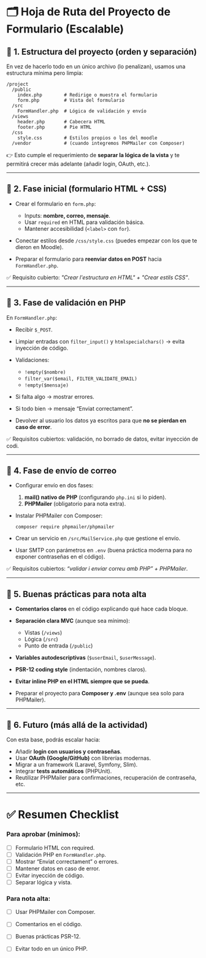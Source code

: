 # 🗂️ Hoja de Ruta del Proyecto de Formulario (Escalable)

## 📌 1. Estructura del proyecto (orden y separación)

En vez de hacerlo todo en un único archivo (lo penalizan), usamos una estructura mínima pero limpia:

```
/project
  /public
    index.php        # Redirige o muestra el formulario
    form.php         # Vista del formulario
  /src
    FormHandler.php  # Lógica de validación y envío
  /views
    header.php       # Cabecera HTML
    footer.php       # Pie HTML
  /css
    style.css        # Estilos propios o los del moodle
  /vendor            # (cuando integremos PHPMailer con Composer)
```

👉 Esto cumple el requerimiento de **separar la lógica de la vista** y te permitirá crecer más adelante (añadir login, OAuth, etc.).

---

## 📌 2. Fase inicial (formulario HTML + CSS)

* Crear el formulario en `form.php`:

  * Inputs: **nombre, correo, mensaje**.
  * Usar `required` en HTML para validación básica.
  * Mantener accesibilidad (`<label>` con `for`).
* Conectar estilos desde `/css/style.css` (puedes empezar con los que te dieron en Moodle).
* Preparar el formulario para **reenviar datos en POST** hacia `FormHandler.php`.

✅ Requisito cubierto: *"Crear l'estructura en HTML" + "Crear estils CSS"*.

---

## 📌 3. Fase de validación en PHP

En `FormHandler.php`:

* Recibir `$_POST`.
* Limpiar entradas con `filter_input()` y `htmlspecialchars()` → evita inyección de código.
* Validaciones:

  * `!empty($nombre)`
  * `filter_var($email, FILTER_VALIDATE_EMAIL)`
  * `!empty($mensaje)`
* Si falta algo → mostrar errores.
* Si todo bien → mensaje “Enviat correctament”.
* Devolver al usuario los datos ya escritos para que **no se pierdan en caso de error**.

✅ Requisitos cubiertos: validación, no borrado de datos, evitar inyección de codi.

---

## 📌 4. Fase de envío de correo

* Configurar envío en dos fases:

  1. **mail() nativo de PHP** (configurando `php.ini` si lo piden).
  2. **PHPMailer** (obligatorio para nota extra).
* Instalar PHPMailer con Composer:

  ```
  composer require phpmailer/phpmailer
  ```
* Crear un servicio en `/src/MailService.php` que gestione el envío.
* Usar SMTP con parámetros en `.env` (buena práctica moderna para no exponer contraseñas en el código).

✅ Requisitos cubiertos: *“validar i enviar correu amb PHP” + PHPMailer*.

---

## 📌 5. Buenas prácticas para nota alta

* **Comentarios claros** en el código explicando qué hace cada bloque.
* **Separación clara MVC** (aunque sea mínimo):

  * Vistas (`/views`)
  * Lógica (`/src`)
  * Punto de entrada (`/public`)
* **Variables autodescriptivas** (`$userEmail`, `$userMessage`).
* **PSR-12 coding style** (indentación, nombres claros).
* **Evitar inline PHP en el HTML siempre que se pueda**.
* Preparar el proyecto para **Composer y .env** (aunque sea solo para PHPMailer).

---

## 📌 6. Futuro (más allá de la actividad)

Con esta base, podrás escalar hacia:

* Añadir **login con usuarios y contraseñas**.
* Usar **OAuth (Google/GitHub)** con librerías modernas.
* Migrar a un framework (Laravel, Symfony, Slim).
* Integrar **tests automáticos** (PHPUnit).
* Reutilizar PHPMailer para confirmaciones, recuperación de contraseña, etc.

---

# ✅ Resumen Checklist

### Para aprobar (mínimos):

* [ ] Formulario HTML con required.
* [ ] Validación PHP en `FormHandler.php`.
* [ ] Mostrar “Enviat correctament” o errores.
* [ ] Mantener datos en caso de error.
* [ ] Evitar inyección de código.
* [ ] Separar lógica y vista.

### Para nota alta:

* [ ] Usar PHPMailer con Composer.
* [ ] Comentarios en el código.
* [ ] Buenas prácticas PSR-12.
* [ ] Evitar todo en un único PHP.

